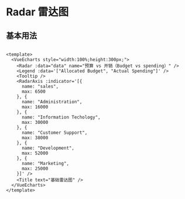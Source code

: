 # Radar 雷达图

<script setup>
  import { ref } from 'vue'

  const data = ref([{
      value: [4300, 10000, 28000, 35000, 50000, 19000],
      name: "Allocated Budget"
    }, {
      value: [5000, 14000, 28000, 31000, 42000, 21000],
      name: "Actual Spending"
    }])
</script>

## 基本用法

```vue

<template>
  <VueEcharts style="width:100%;height:300px;">
    <Radar :data="data" name="预算 vs 开销（Budget vs spending）" />
    <Legend :data='["Allocated Budget", "Actual Spending"]' />
    <Tooltip />
    <RadarAxis :indicator='[{
      name: "sales",
      max: 6500
    }, {
      name: "Administration",
      max: 16000
    }, {
      name: "Information Techology",
      max: 30000
    }, {
      name: "Customer Support",
      max: 38000
    }, {
      name: "Development",
      max: 52000
    }, {
      name: "Marketing",
      max: 25000
    }]' />
    <Title text="基础雷达图" />
  </VueEcharts>
</template>

```

<VueEcharts style="width:100%;height:300px;">
  <Radar :data="data" name="预算 vs 开销（Budget vs spending）" />
  <Legend :data='["Allocated Budget", "Actual Spending"]' />
  <Tooltip />
  <RadarAxis :indicator='[{
    name: "sales",
    max: 6500
  }, {
    name: "Administration",
    max: 16000
  }, {
    name: "Information Techology",
    max: 30000
  }, {
    name: "Customer Support",
    max: 38000
  }, {
    name: "Development",
    max: 52000
  }, {
    name: "Marketing",
    max: 25000
  }]' />
  <Title text="基础雷达图" />
</VueEcharts>
